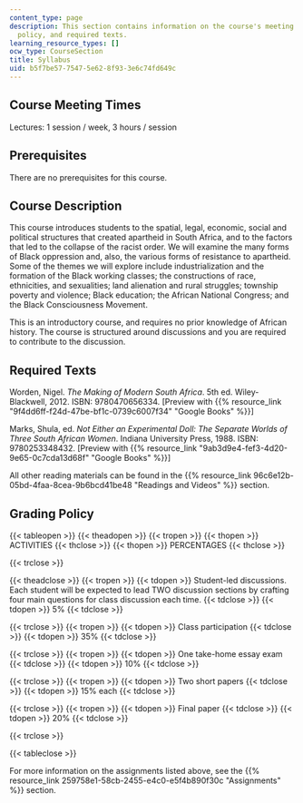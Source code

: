 ```yaml
---
content_type: page
description: This section contains information on the course's meeting times, grading
  policy, and required texts.
learning_resource_types: []
ocw_type: CourseSection
title: Syllabus
uid: b5f7be57-7547-5e62-8f93-3e6c74fd649c
---
```


Course Meeting Times 
---------------------

Lectures: 1 session / week, 3 hours / session

Prerequisites
-------------

There are no prerequisites for this course.

Course Description
------------------

This course introduces students to the spatial, legal, economic, social and political structures that created apartheid in South Africa, and to the factors that led to the collapse of the racist order. We will examine the many forms of Black oppression and, also, the various forms of resistance to apartheid. Some of the themes we will explore include industrialization and the formation of the Black working classes; the constructions of race, ethnicities, and sexualities; land alienation and rural struggles; township poverty and violence; Black education; the African National Congress; and the Black Consciousness Movement.

This is an introductory course, and requires no prior knowledge of African history. The course is structured around discussions and you are required to contribute to the discussion.

Required Texts
--------------

Worden, Nigel. _The Making of Modern South Africa_. 5th ed. Wiley-Blackwell, 2012. ISBN: 9780470656334. \[Preview with {{% resource_link "9f4dd6ff-f24d-47be-bf1c-0739c6007f34" "Google Books" %}}\]

Marks, Shula, ed. _Not Either an Experimental Doll: The Separate Worlds of Three South African Women_. Indiana University Press, 1988. ISBN: 9780253348432. \[Preview with {{% resource_link "9ab3d9e4-fef3-4d20-9e65-0c7cda13d68f" "Google Books" %}}\]

All other reading materials can be found in the {{% resource_link 96c6e12b-05bd-4faa-8cea-9b6bcd41be48 "Readings and Videos" %}} section.

Grading Policy
--------------

{{< tableopen >}}
{{< theadopen >}}
{{< tropen >}}
{{< thopen >}}
ACTIVITIES
{{< thclose >}}
{{< thopen >}}
PERCENTAGES
{{< thclose >}}

{{< trclose >}}

{{< theadclose >}}
{{< tropen >}}
{{< tdopen >}}
Student-led discussions. Each student will be expected to lead TWO discussion sections by crafting four main questions for class discussion each time.
{{< tdclose >}}
{{< tdopen >}}
5%
{{< tdclose >}}

{{< trclose >}}
{{< tropen >}}
{{< tdopen >}}
Class participation
{{< tdclose >}}
{{< tdopen >}}
35%
{{< tdclose >}}

{{< trclose >}}
{{< tropen >}}
{{< tdopen >}}
One take-home essay exam
{{< tdclose >}}
{{< tdopen >}}
10%
{{< tdclose >}}

{{< trclose >}}
{{< tropen >}}
{{< tdopen >}}
Two short papers
{{< tdclose >}}
{{< tdopen >}}
15% each
{{< tdclose >}}

{{< trclose >}}
{{< tropen >}}
{{< tdopen >}}
Final paper
{{< tdclose >}}
{{< tdopen >}}
20%
{{< tdclose >}}

{{< trclose >}}

{{< tableclose >}}

For more information on the assignments listed above, see the {{% resource_link 259758e1-58cb-2455-e4c0-e5f4b890f30c "Assignments" %}} section.